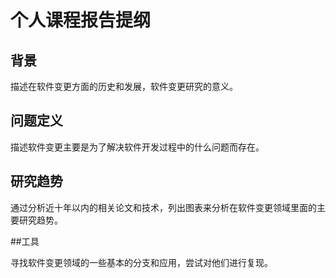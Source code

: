 # 个人课程报告提纲

## 背景

描述在软件变更方面的历史和发展，软件变更研究的意义。

## 问题定义

描述软件变更主要是为了解决软件开发过程中的什么问题而存在。

## 研究趋势

通过分析近十年以内的相关论文和技术，列出图表来分析在软件变更领域里面的主要研究趋势。

##工具

寻找软件变更领域的一些基本的分支和应用，尝试对他们进行复现。
